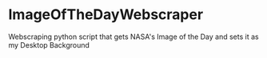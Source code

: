 # ImageOfTheDayWebscraper
Webscraping python script that gets NASA's Image of the Day and sets it as my Desktop Background
